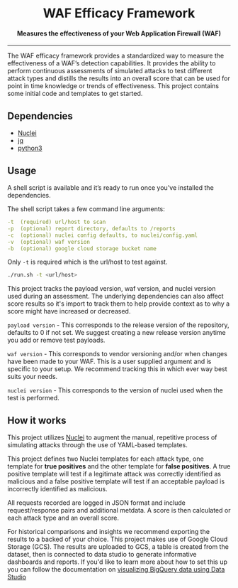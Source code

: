 <h1 align="center">
  <br> WAF Efficacy Framework
</h1>

<h4 align="center">Measures the effectiveness of your Web Application Firewall (WAF)</h4>

---
The WAF efficacy framework provides a standardized way to measure the effectiveness of a WAF’s detection capabilities. It provides the ability to perform continuous assessments of simulated attacks to test different attack types and distills the results into an overall score that can be used for point in time knowledge or trends of effectiveness. This project contains some initial code and templates to get started.

## Dependencies

* [Nuclei](https://nuclei.projectdiscovery.io/)
* [jq](https://stedolan.github.io/jq/)
* [python3](https://www.python.org/downloads/)

## Usage

A shell script is available and it’s ready to run once you've installed the dependencies. 

The shell script takes a few command line arguments:

```yaml
-t  (required) url/host to scan
-p  (optional) report directory, defaults to /reports
-c  (optional) nuclei config defaults, to nuclei/config.yaml
-v  (optional) waf version 
-b  (optional) google cloud storage bucket name
```
Only `-t`  is required which is the url/host to test against. 

```sh
./run.sh -t <url/host>
```

This project tracks the payload version, waf version, and nuclei version used during an assessment. The underlying dependencies can also affect score results so it's import to track them to help provide context as to why a score might have increased or decreased.

`payload version` - This corresponds to the release version of the repository, defaults to 0 if not set. We suggest creating a new release version anytime you add or remove test payloads.

`waf version` - This corresponds to vendor versioning and/or when changes have been made to your WAF. This is a user supplied argument and is specific to your setup. We recommend tracking this in which ever way best suits your needs.   

`nuclei version` - This corresponds to the version of nuclei used when the test is performed. 

## How it works

This project utilizes [Nuclei](https://nuclei.projectdiscovery.io/) to augment the manual, repetitive process of simulating attacks through the use of YAML-based templates. 

This project defines two Nuclei templates for each attack type, one template for **true positives** and the other template for **false positives**. A true positive template will test if a legitimate attack was correctly identified as malicious and a false positive template will test if an acceptable payload is incorrectly identified as malicious. 

All requests recorded are logged in JSON format and include request/response pairs and additional metdata. A score is then calculated or each attack type and an overall score.

For historical comparisons and insights we recommend exporting the results to a backed of your choice. This project makes use of Google Cloud Storage (GCS). The results are uploaded to GCS, a table is created from the dataset, then is connected to data studio to generate informative dashboards and reports. If you'd like to learn more about how to set this up you can follow the documentation on [visualizing BigQuery data using Data Studio](https://cloud.google.com/bigquery/docs/visualize-data-studio)  
